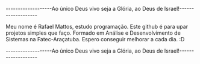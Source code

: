 -------------------Ao único Deus vivo seja a Glória, ao Deus de Israel!-------------------

Meu nome é Rafael Mattos, estudo programação. 
Este github é para upar projetos simples que faço.
Formado em Análise e Desenvolvimento de Sistemas na Fatec-Araçatuba.
Espero conseguir melhorar a cada dia. :D

-------------------Ao único Deus vivo seja a Glória, ao Deus de Israel!-------------------
